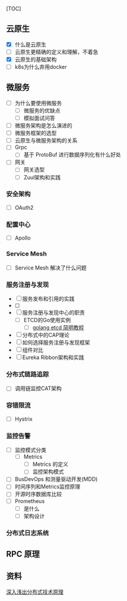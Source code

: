 [TOC]

## 云原生
- [x] 什么是云原生
- [ ] 云原生更精确的定义和理解，不着急
- [x] 云原生的基础架构
- [ ] k8s为什么弃用docker
## 微服务
- [ ] 为什么要使用微服务
    - [ ] 微服务的优缺点 
    - [ ] 模拟面试问答
- [ ] 微服务架构是怎么演进的
- [ ] 微服务框架的选型
- [ ] 云原生与微服务架构的关系
- [ ] Grpc
    - [ ] 基于 ProtoBuf 进行数据序列化有什么好处
- [ ] 网关
    - [ ] 网关选型
    - [ ] Zuul架构和实践
### 安全架构
- [ ] OAuth2
### 配置中心
- [ ] Apollo

### Service Mesh
- [ ] Service Mesh 解决了什么问题
### 服务注册与发现
- [ ] 服务发布和引用的实践
- [ ]
- [ ] 服务注册与发现中心的职责
    - [ ] ETCD的Go使用实例
        - [ ] [golang etcd 简明教程](https://learnku.com/articles/37343)
- [ ] 分布式中的CAP理论
- [ ] 如何选择服务注册与发现框架
- [ ] 组件对比
- [ ] Eureka Ribbon架构和实践
### 分布式链路追踪
- [ ] 调用链监控CAT架构 
### 容错限流
- [ ] Hystrix
### 监控告警
- [ ] 监控模式分类
    - [ ] Metrics
        - [ ] Metrics 的定义
        - [ ] 监控架构模式
- [ ] BusDevOps 和测量驱动开发(MDD)
- [ ] 时间序列和Metrics监控原理
- [ ] 开源时序数据库比较
- [ ] Prometheus
    - [ ] 是什么
    - [ ] 架构设计
### 分布式日志系统

## RPC 原理

## 资料
[深入浅出分布式技术原理](https://time.geekbang.org/column/article/481085)
